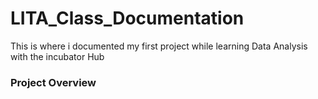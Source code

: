 # LITA_Class_Documentation
This is where i documented my first project while learning Data Analysis with the incubator Hub

### Project Overview

